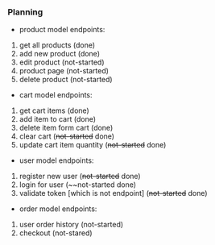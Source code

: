 ### Planning

- product model endpoints:

1. get all products (done)
2. add new product (done)
3. edit product (not-started)
4. product page (not-started)
5. delete product (not-started)

- cart model endpoints:

1. get cart items (done)
2. add item to cart (done)
3. delete item form cart (done)
4. clear cart (~~not-started~~ done)
5. update cart item quantity (~~not-started~~ done)

- user model endpoints:

1. register new user (~~not-started~~ done)
2. login for user (~~not-started done)
3. validate token [which is not endpoint] (~~not-started~~ done)

- order model endpoints:

1. user order history (not-started)
2. checkout (not-stared)
